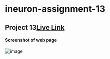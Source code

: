


#  ineuron-assignment-13
## Project 13[Live Link](https://jagtapnimisha2.github.io/ineuron-assignment--13/)


#### Screenshot of web page

![image]()
